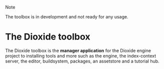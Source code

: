 > [!NOTE]
> The toolbox is in development and not ready for any usage.
# The Dioxide toolbox
The Dioxide toolbox is the **manager application** for the Dioxide engine project to installing tools and more such as the engine, the index-context server, the editor, buildsystem, packages, an assetstore and a tutorial hub.
